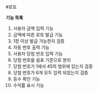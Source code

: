 #로또


**기능 목록**

1. 사용자 금액 입력 기능
2. 금액에 따른 로또 발급 기능
3. 1장 이상 발급 가능한지 검증
4. 자동 번호 출력 기능
5. 사용자 당첨 번호 입력 기능
6. 당첨 번호를 쉼표 기준으로 분리
7. 당첨 번호가 1에서 45의 범위에 있는지 검증
8. 당첨 번호가 6개 모두 입력 되었는지 검증
9. 등수 확인 기능
10. 수익률 표시 기능
